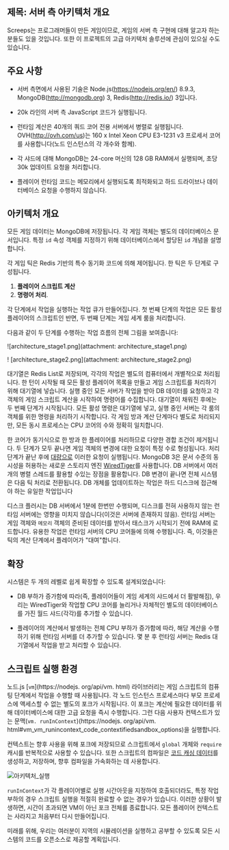 제목: 서버 측 아키텍처 개요
---
Screeps는 프로그래머들이 만든 게임이므로, 게임의 서버 측 구현에 대해 알고자 하는 분들도 있을 것입니다. 또한 이 프로젝트의 고급 아키텍처 솔루션에 관심이 있으실 수도 있습니다.
## 주요 사항
*  서버 측면에서 사용된 기술은 Node.js(https://nodejs.org/en/) 8.9.3, MongoDB(http://mongodb.org) 3, Redis(http://redis.io/) 3입니다.
*   20k 라인의 서버 측 JavaScript 코드가 실행됩니다.
*  런타임 계산은 40개의 쿼드 코어 전용 서버에서 병렬로 실행됩니다. OVH(http://ovh.com/us)는 160 x Intel Xeon CPU E3-1231 v3 프로세서 코어를 사용합니다(노드 인스턴스의 각 개수와 함께).
*  각 샤드에 대해 MongoDB는 24-core 머신의 128 GB RAM에서 실행되며, 초당 30k 업데이트 요청을 처리합니다.

* 플레이어 런타임 코드는 메모리에서 실행되도록 최적화되고 하드 드라이브나 데이터베이스 요청을 수행하지 않습니다.
## 아키텍처 개요

모든 게임 데이터는 MongoDB에 저장됩니다. 각 게임 객체는 별도의 데이터베이스 문서입니다. 특정 `id` 속성 객체를 지정하기 위해 데이터베이스에서 할당된 `id` 개념을 설명합니다.

각 게임 틱은 Redis 기반의 특수 동기화 코드에 의해 제어됩니다. 한 틱은 두 단계로 구성됩니다.

1. **플레이어 스크립트 계산**
2. **명령어 처리**.

각 단계에서 작업을 실행하는 작업 큐가 만들어집니다. 첫 번째 단계의 작업은 모든 활성 플레이어의 스크립트인 반면, 두 번째 단계는 게임 세계 룸을 처리합니다.

다음과 같이 두 단계를 수행하는 작업 흐름의 전체 그림을 보여줍니다:

![architecture_stage1.png](attachment: architecture_stage1.png)

! [architecture_stage2.png](attachment: architecture_stage2.png)

대기열은 Redis List로 저장되며, 각각의 작업은 별도의 컴퓨터에서 개별적으로 처리됩니다. 한 턴이 시작될 때 모든 활성 플레이어 목록을 만들고 게임 스크립트를 처리하기 위해 대기열에 넣습니다. 실행 중인 모든 서버가 작업을 받아 DB 데이터를 요청하고 각 객체의 게임 스크립트 계산을 시작하여 명령어를 수집합니다. 대기열이 채워진 후에는 두 번째 단계가 시작됩니다. 모든 활성 명령은 대기열에 넣고, 실행 중인 서버는 각 룸의 객체를 위한 명령을 처리하기 시작합니다. 각 게임 방과 계산 단계마다 별도로 처리되지만, 모든 동시 프로세스는 CPU 코어의 수와 정확히 일치합니다.

한 코어가 동기식으로 한 방과 한 플레이어를 처리하므로 다양한 경합 조건이 제거됩니다. 두 단계가 모두 끝나면 게임 객체의 변경에 대한 요청이 특정 수로 형성됩니다. 처리 단계가 끝난 후에 [대량으로](https://docs.mongodb.org/manual/core/bulk-write-operations/) 이러한 요청이 실행됩니다. MongoDB 3은 문서 수준의 동시성을 허용하는 새로운 스토리지 엔진 [WiredTiger](http://www.wiredtiger.com/)를 사용합니다. DB 서버에서 여러 개의 병렬 스레드를 활용할 수있는 장점을 활용합니다. DB 변경이 끝나면 전체 시스템은 다음 틱 처리로 전환됩니다. DB 개체를 업데이트하는 작업은 하드 디스크에 접근해야 하는 유일한 작업입니다

디스크 플러시는 DB 서버에서 1분에 한번만 수행되며, 디스크를 전혀 사용하지 않는 런타임 서버에는 영향을 미치지 않습니다(이것은 서버에 존재하지 않음). 런타임 서버는 게임 객체와 `메모리` 객체의 준비된 데이터를 받아서 태스크가 시작되기 전에 RAM에 로드합니다. 유용한 작업은 런타임 서버의 CPU 코어들에 의해 수행됩니다. 즉, 이것들은 틱의 계산 단계에서 플레이어가 "대여"합니다.

## 확장

시스템은 두 개의 레벨로 쉽게 확장할 수 있도록 설계되었습니다:

*   DB 부하가 증가함에 따라(즉, 플레이어들이 게임 세계의 샤드에서 더 활발해짐), 우리는 WiredTiger와 작업할 CPU 코어를 늘리거나 자체적인 별도의 데이터베이스를 가진 월드 샤드(각각)를 추가할 수 있습니다.

* 플레이어의 계산에서 발생하는 전체 CPU 부하가 증가함에 따라, 해당 계산을 수행하기 위해 런타임 서버를 더 추가할 수 있습니다. 몇 분 후 런타임 서버는 Redis 대기열에서 작업을 받고 처리할 수 있습니다.

## 스크립트 실행 환경

노드.js [`vm`](https://nodejs. org/api/vm. html) 라이브러리는 게임 스크립트의 컴퓨팅 단계에서 작업을 수행할 때 사용됩니다. 각 노드 인스턴스 프로세스마다 부모 프로세스에 액세스할 수 없는 별도의 포크가 시작됩니다. 이 포크는 계산에 필요한 데이터를 위해 데이터베이스에 대한 고급 요청을 즉시 수행합니다. 그런 다음 사용자 컨텍스트가 있는 문맥(`vm. runInContext`)(https://nodejs. org/api/vm. html#vm_vm_runincontext_code_contextifiedsandbox_options)을 실행합니다.

컨텍스트는 향후 사용을 위해 포크에 저장되므로 스크립트에서 `global` 개체와 `require` 캐시를 반복적으로 사용할 수 있습니다. 또한 스크립트의 컴파일은 [코드 캐싱 데이터](http://v8project.blogspot.com.by/2015/07/code-caching.html)를 생성하고, 저장하며, 향후 컴파일을 가속화하는 데 사용합니다.

![아키텍처_실행](https://imgnews-frontends-naver.etask.blitzperspective.com/thumb/dMtB8HpzFKv4wU7a6035285b19c52e40298ea089fccd3b47f5464bcd8dc82e8.png)

`runInContext`가 각 플레이어별로 실행 시간아웃을 지정하여 호출되더라도, 특정 작업 부하의 경우 스크립트 실행을 적절히 완료할 수 없는 경우가 있습니다. 이러한 상황이 발생하면, 시간이 초과되면 VM이 아닌 포크 전체를 종료합니다. 모든 플레이어 컨텍스트는 사라지고 처음부터 다시 만들어집니다.

미래를 위해, 우리는 여러분이 지역의 시뮬레이션을 실행하고 공부할 수 있도록 모든 시스템의 코드를 오픈소스로 제공할 계획입니다.